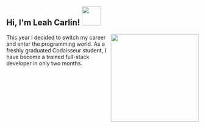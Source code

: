 <h2> Hi, I'm Leah Carlin! <img src="https://media.giphy.com/media/AYECTMLNS4o67dCoeY/giphy.gif" width="50"></h2>
<img align='right' src="https://media.giphy.com/media/ieyl9zmCjO4b4t6qoY/giphy.gif" width="230">

This year I decided to switch my career and enter the programming world. As a freshly graduated Codaisseur student, I have become a trained full-stack developer in only two months.

